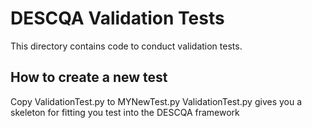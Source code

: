 # DESCQA Validation Tests

This directory contains code to conduct validation tests.

## How to create a new test

Copy ValidationTest.py to MYNewTest.py
     ValidationTest.py gives you a skeleton for fitting you test into the DESCQA framework
